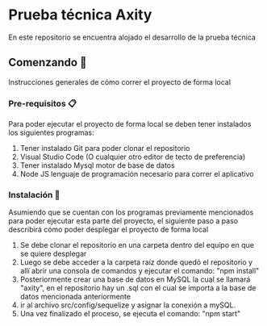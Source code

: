 # Prueba técnica Axity

En este repositorio se encuentra alojado el desarrollo de la prueba técnica

## Comenzando 🚀

Instrucciones generales de cómo correr el proyecto de forma local

### Pre-requisitos 📋

Para poder ejecutar el proyecto de forma local se deben tener instalados los siguientes programas:

1. Tener instalado Git para poder clonar el repositorio
2. Visual Studio Code (O cualquier otro editor de tecto de preferencia)
3. Tener instalado Mysql motor de base de datos
4. Node JS lenguaje de programación necesario para correr el aplicativo

### Instalación 🔧

Asumiendo que se cuentan con los programas previamente mencionados para poder ejecutar esta parte del proyecto, el siguiente paso a paso describirá cómo poder desplegar el proyecto de forma local

1. Se debe clonar el repositorio en una carpeta dentro del equipo en que se quiere desplegar
2. Luego se debe acceder a la carpeta raíz donde quedó el repositorio y allí abrir una consola de comandos y ejecutar el comando: "npm install"
3. Posteriormente crear una base de datos en MySQL la cual se llamará "axity", en el repositorio hay un .sql con el cual se importa a la base de datos mencionada anteriormente
4. ir al archivo src/config/sequelize y asignar la conexión a mySQL.
5. Una vez finalizado el proceso, se ejecuta el comando: "npm start" 

